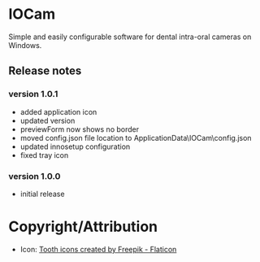 # IOCam
Simple and easily configurable software for dental intra-oral cameras on Windows.

## Release notes
### version 1.0.1
- added application icon
- updated version
- previewForm now shows no border
- moved config.json file location to ApplicationData\IOCam\config.json
- updated innosetup configuration
- fixed tray icon

### version 1.0.0
- initial release

# Copyright/Attribution

- Icon: <a href="https://www.flaticon.com/free-icons/tooth" title="tooth icons">Tooth icons created by Freepik - Flaticon</a>
